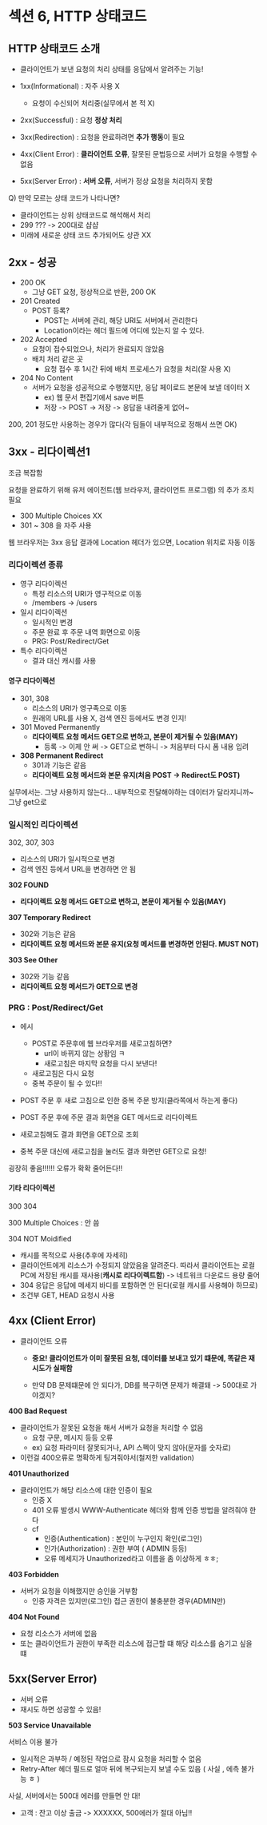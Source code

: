 # 섹션 6, HTTP 상태코드



## HTTP 상태코드 소개

- 클라이언트가 보낸 요청의 처리 상태를 응답에서 알려주는 기능!



- 1xx(Informational) : 자주 사용 X
  - 요청이 수신되어 처리중(실무에서 본 적 X)
- 2xx(Successful) : 요청 **정상 처리**
- 3xx(Redirection) : 요청을 완료하려면 **추가 행동**이 필요
- 4xx(Client Error) : **클라이언트 오류**, 잘못된 문법등으로 서버가 요청을 수행할 수 없음
- 5xx(Server Error) : **서버 오류**, 서버가 정상 요청을 처리하지 못함



Q) 만약 모르는 상태 코드가 나타나면?

- 클라이언트는 상위 상태코드로 해석해서 처리
- 299 ??? -> 200대로 샵샵
- 미래에 새로운 상태 코드 추가되어도 상관 XX



## 2xx - 성공

- 200 OK
  - 그냥 GET 요청, 정상적으로 반환, 200 OK
- 201 Created
  - POST 등록?
    - POST는 서버에 관리, 해당 URI도 서버에서 관리한다
    - Location이라는 헤더 필드에 어디에 있는지 알 수 있다.
- 202 Accepted
  - 요청이 접수되었으나, 처리가 완료되지 않았음
  - 배치 처리 같은 곳
    - 요청 접수 후 1시간 뒤에 배치 프로세스가 요청을 처리(잘 사용 X)
- 204 No Content
  - 서버가 요청을 성공적으로 수행했지만, 응답 페이로드 본문에 보낼 데이터 X
    - ex) 웹 문서 편집기에서 save 버튼
    - 저장 -> POST -> 저장 -> 응답을 내려줄게 없어~



200, 201 정도만 사용하는 경우가 많다(각 팀들이 내부적으로 정해서 쓰면 OK)



## 3xx - 리다이렉션1

조금 복잡함

요청을 완료하기 위해 유저 에이전트(웹 브라우저, 클라이언트 프로그램) 의 추가 조치 필요

- 300 Multiple Choices XX
- 301 ~ 308 을 자주 사용



웹 브라우저는 3xx 응답 결과에 Location 헤더가 있으면, Location 위치로 자동 이동



### 리다이렉션 종류

- 영구 리다이렉션
  - 특정 리소스의 URI가 영구적으로 이동
  - /members -> /users
- 일시 리다이렉션
  - 일시적인 변경
  - 주문 완료 후 주문 내역 화면으로 이동
  - PRG: Post/Redirect/Get
- 특수 리다이렉션
  - 결과 대신 캐시를 사용



#### 영구 리다이렉션

- 301, 308
  - 리소스의 URI가 영구족으로 이동
  - 원래의 URL를 사용 X, 검색 엔진 등에서도 변경 인지!
- 301 Moved Permanently
  - **리다이렉트 요청 메서드 GET으로 변하고, 본문이 제거될 수 있음(MAY)**
    - 등록 -> 이제 안 써 -> GET으로 변하니 -> 처음부터 다시 폼 내용 입려
- **308 Permanent Redirect**
  - 301과 기능은 같음
  - **리다이렉트 요청 메서드와 본문 유지(처음 POST -> Redirect도 POST)**

실무에서는. 그냥 사용하지 않는다... 내부적으로 전달해야하는 데이터가 달라지니까~ 그냥 get으로



### 일시적인 리다이렉션

302, 307, 303



- 리소스의 URI가 일시적으로 변경
- 검색 엔진 등에서 URL을 변경하면 안 됨

**302 FOUND**

- **리다이렉트 요청 메서드 GET으로 변하고, 본문이 제거될 수 있음(MAY)**

**307 Temporary Redirect**

- 302와 기능은 같음
- **리다이렉트 요청 메서드와 본문 유지(요청 메서드를 변경하면 안된다. MUST NOT)**

**303 See Other**

- 302와 기능 같음
- **리다이렉트 요청 메서드가 GET으로 변경**

### PRG : Post/Redirect/Get

- 에시
  - POST로 주문후에 웹 브라우저를 새로고침하면?
    - url이 바뀌지 않는 상황임 ㅋ
    - 새로고침은 마지막 요청을 다시 보낸다!
  - 새로고침은 다시 요청
  - 중복 주문이 될 수 있다!!



- POST 주문 후 새로 고침으로 인한 중복 주문 방지(클라쪽에서 하는게 좋다)
- POST 주문 후에 주문 결과 화면을 GET 메서드로 리다이렉트
- 새로고침해도 결과 화면을 GET으로 조회
- 중복 주문 대신에 새로고침을 눌러도 결과 화면만 GET으로 요청!

굉장히 좋음!!!!!! 오류가 확확 줄어든다!!



#### 기타 리다이렉션

300 304

300 Multiple Choices : 안 씀

304 NOT Moidified

- 캐시를 목적으로 사용(추후에 자세히)
- 클라이언트에게 리소스가 수정되지 않았음을 알려준다. 따라서 클라이언트는 로컬 PC에 저장된 캐시를 재사용(**캐시로 리다이렉트함**) -> 네트워크 다운로드 용량 줄어
- 304 응답은 응답에 메세지 바디를 포함하면 안 된다(로컬 캐시를 사용해야 하므로)
- 조건부 GET, HEAD 요청시 사용



## 4xx (Client Error)

- 클라이언트 오류

  - **중요! 클라이언트가 이미 잘못된 요청, 데이터를 보내고 있기 떄문에, 똑같은 재시도가 실패함**

  - 만약 DB 문제떄문에 안 되다가, DB를 복구하면 문제가 해결돼 -> 500대로 가야겠지?



**400 Bad Request**

- 클라이언트가 잘못된 요청을 해서 서버가 요청을 처리할 수 없음
  - 요청 구문, 메시지 등등 오류
  - ex) 요청 파라미터 잘못되거나, API 스펙이 맞지 않아(문자를 숫자로)
- 이런걸 400오류로 명확하게 팅겨줘야서(철저한 validation)



**401 Unauthorized**

- 클라이언트가 해당 리소스에 대한 인증이 필요
  - 인증 X
  - 401 오류 발생시 WWW-Authenticate 헤더와 함께 인증 방법을 알려줘야 한다
  - cf
    - 인증(Authentication) : 본인이 누구인지 확인(로그인)
    - 인가(Authorization) : 권한 부여 ( ADMIN 등등)
    - 오류 메세지가 Unauthorized라고 이름을 좀 이상하게 ㅎㅎ;

**403 Forbidden**

- 서버가 요청을 이해했지만 승인을 거부함
  - 인증 자격은 있지만(로그인) 접근 권한이 불충분한 경우(ADMIN만)

**404 Not Found**

- 요청 리소스가 서버에 없음
- 또는 클라이언트가 권한이 부족한 리소스에 접근할 떄 해당 리소스를 숨기고 싶을 떄



## 5xx(Server Error)

- 서버 오류
- 재시도 하면 성공할 수 있음!



**503 Service Unavailable**

서비스 이용 불가

- 일시적은 과부하 / 예정된 작업으로 잠시 요청을 처리할 수 없음
- Retry-After 헤더 필드로 얼마 뒤에 복구되는지 보낼 수도 있음 ( 사실 , 에측 불가능 ㅎ )



사실, 서버에서는 500대 에러를 만들면 안 대!

- 고객 : 잔고 이상 출금 -> XXXXXX, 500에러가 절대 아님!!